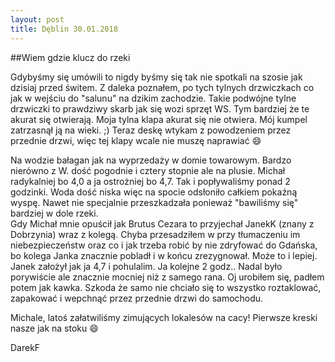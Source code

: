```yaml
---
layout: post
title: Dęblin 30.01.2018
---
```


##Wiem gdzie klucz do rzeki  

Gdybyśmy się umówili to nigdy byśmy się tak nie spotkali na szosie jak dzisiaj przed świtem.
Z daleka poznałem, po tych tylnych drzwiczkach co jak w wejściu do "salunu" na dzikim zachodzie.
Takie podwójne tylne drzwiczki to prawdziwy skarb jak się wozi sprzęt WS. Tym bardziej że te akurat się otwierają.
Moja tylna klapa akurat się nie otwiera. Mój kumpel zatrzasnął ją na wieki. ;)
Teraz deskę wtykam z powodzeniem przez przednie drzwi, więc tej klapy wcale nie muszę naprawiać :smile:  

Na wodzie bałagan jak na wyprzedaży w domie towarowym. Bardzo nierówno z W. dość pogodnie i cztery stopnie ale na plusie.
Michał radykalniej bo 4,0 a ja ostrożniej bo 4,7. Tak i popływaliśmy ponad 2 godzinki.
Woda dość niska więc na spocie odsłoniło całkiem pokaźną wyspę.
Nawet nie specjalnie przeszkadzała ponieważ "bawiliśmy się" bardziej w dole rzeki.  
Gdy Michał mnie opuścił jak Brutus Cezara to przyjechał JanekK (znany z Dobrzynia) wraz z kolegą.
Chyba przesadziłem w przy tłumaczeniu im niebezpieczeństw oraz co i jak trzeba robić by nie zdryfować do Gdańska,
bo kolega Janka znacznie pobladł i w końcu zrezygnował. Może to i lepiej. Janek założył jak ja 4,7 i pohulalim.
Ja  kolejne 2 godz.. Nadal było porywiście ale znacznie mocniej niż z samego rana. Oj urobiłem się, padłem potem jak kawka.
Szkoda że samo nie chciało się to wszystko roztaklować, zapakować i wepchnąć przez przednie drzwi do samochodu.  

Michale, latoś załatwiliśmy zimujących lokalesów na cacy! Pierwsze kreski nasze jak na stoku :smile:  

DarekF
